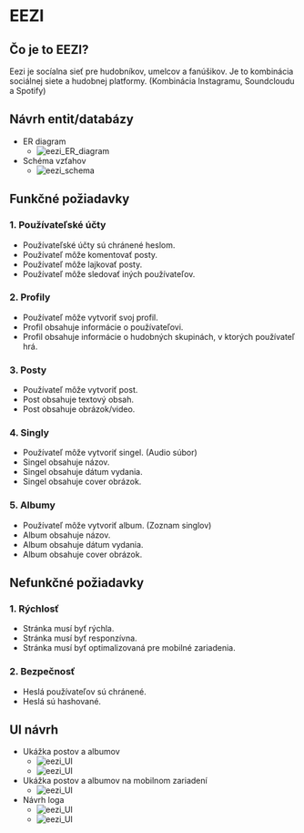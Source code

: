 # EEZI
## Čo je to EEZI?
Eezi je socíalna sieť pre hudobníkov, umelcov a fanúšikov. 
Je to kombinácia sociálnej siete a hudobnej platformy.
(Kombinácia Instagramu, Soundcloudu a Spotify)
## Návrh entit/databázy
- ER diagram
  - ![eezi_ER_diagram](./eezi_ER_diagram.png)
- Schéma vzťahov
  - ![eezi_schema](./eezi_relational_schema.png)
## Funkčné požiadavky
### 1. Používateľské účty
- Používateľské účty sú chránené heslom.
- Používateľ môže komentovať posty.
- Používateľ môže lajkovať posty.
- Používateľ môže sledovať iných používateľov.
### 2. Profily
- Používateľ môže vytvoriť svoj profil.
- Profil obsahuje informácie o používateľovi.
- Profil obsahuje informácie o hudobných skupinách, v ktorých používateľ hrá.
### 3. Posty
- Používateľ môže vytvoriť post.
- Post obsahuje textový obsah.
- Post obsahuje obrázok/video.
### 4. Singly
- Používateľ môže vytvoriť singel. (Audio súbor)
- Singel obsahuje názov.
- Singel obsahuje dátum vydania.
- Singel obsahuje cover obrázok.
### 5. Albumy
- Používateľ môže vytvoriť album. (Zoznam singlov)
- Album obsahuje názov.
- Album obsahuje dátum vydania.
- Album obsahuje cover obrázok.

## Nefunkčné požiadavky
### 1. Rýchlosť
- Stránka musí byť rýchla.
- Stránka musí byť responzívna.
- Stránka musí byť optimalizovaná pre mobilné zariadenia.
### 2. Bezpečnosť
- Heslá používateľov sú chránené.
- Heslá sú hashované.

## UI návrh
- Ukážka postov a albumov
  - ![eezi_UI](./Ui/posts.png)
  - ![eezi_UI](./Ui/albums.png)
- Ukážka postov a albumov na mobilnom zariadení
  - ![eezi_UI](./Ui/mobile_posts.png)
- Návrh loga 
    - ![eezi_UI](./Ui/logo.png)
    - ![eezi_UI](./Ui/logo_small.png)
